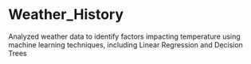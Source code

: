 # Weather_History
Analyzed weather data to identify factors impacting temperature using machine learning techniques, including Linear Regression and Decision Trees
